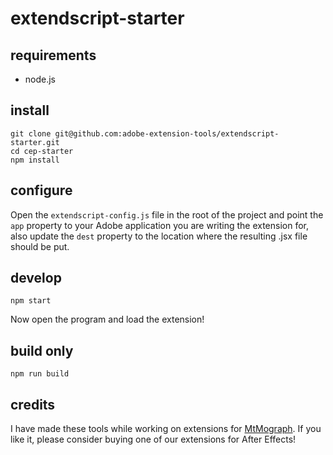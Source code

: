 # extendscript-starter

## requirements

- node.js

## install

```shell
git clone git@github.com:adobe-extension-tools/extendscript-starter.git
cd cep-starter
npm install
```

## configure

Open the `extendscript-config.js` file in the root of the project and point the `app` property to your Adobe application you are writing the extension for, also update the `dest` property to the location where the resulting .jsx file should be put.

## develop

```shell
npm start
```

Now open the program and load the extension!

## build only

```shell
npm run build
```

## credits

I have made these tools while working on extensions for [MtMograph](www.mtmograph.com). If you like it, please consider buying one of our extensions for After Effects!